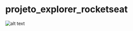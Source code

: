 # projeto_explorer_rocketseat
![alt text](https://github.com/Felipevhm/projeto_explorer_rocketseat/blob/main/preview/preview_git.jpg?raw=true)
